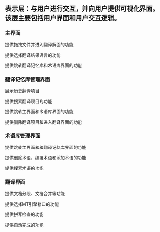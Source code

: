 ## 表示层：与用户进行交互，并向用户提供可视化界面。该层主要包括用户界面和用户交互逻辑。

### 主界面

提供拖拽文件并进入翻译解面的功能

提供选择翻译结果语言的功能 

提供跳转翻译记忆库和术语库界面的功能 

### 翻译记忆库管理界面 

展示历史翻译项目 

提供搜索翻译项目的功能 

提供跳转主界面和术语库界面的功能 

提供删除翻译项目和进入翻译界面的功能  

### 术语库管理界面 

提供跳转主界面和和翻译记忆库界面的功能 

提供删除术语，编辑术语和添加术语的功能

提供搜索术语的功能

### 翻译界面

提供文档分段、文档合并等功能  

提供选择MT引擎接口的功能 

提供拼写检查的功能 

提供自动完成的功能 

